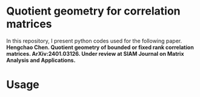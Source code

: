 # Quotient geometry for correlation matrices
In this repository, I present python codes used for the following paper. **Hengchao Chen. Quotient geometry of bounded or fixed rank correlation matrices. ArXiv:2401.03126. Under review at SIAM Journal on Matrix Analysis and Applications.**

# Usage

